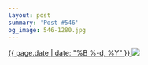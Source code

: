 ```yaml
---
layout: post
summary: 'Post #546'
og_image: 546-1280.jpg
---
```


<p>
 <time>
  <a href="/546">
   {{ page.date | date: "%B %-d, %Y" }}
  </a>
 </time>
 <a href="/546">
  <img data-taken="9/5/2016" sizes="(min-width: 700px) 50vw, calc(100vw - 2rem)" src="{{ site.assets_url }}/546-640.jpg" srcset="{{ site.assets_url }}/546-320.jpg 320w, {{ site.assets_url }}/546-640.jpg 640w, {{ site.assets_url }}/546-960.jpg 960w, {{ site.assets_url }}/546-1280.jpg 1280w"/>
 </a>
</p>
